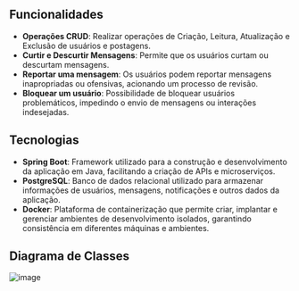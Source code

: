 ## Funcionalidades
    
  - **Operações CRUD**: Realizar operações de Criação, Leitura, Atualização e Exclusão de usuários e postagens.
  - **Curtir e Descurtir Mensagens**: Permite que os usuários curtam ou descurtam mensagens.    
  - **Reportar uma mensagem**: Os usuários podem reportar mensagens inapropriadas ou ofensivas, acionando um processo de revisão.
  - **Bloquear um usuário**: Possibilidade de bloquear usuários problemáticos, impedindo o envio de mensagens ou interações indesejadas.
   
## Tecnologias
  
  - **Spring Boot**: Framework utilizado para a construção e desenvolvimento da aplicação em Java, facilitando a criação de APIs e microserviços.
  - **PostgreSQL**: Banco de dados relacional utilizado para armazenar informações de usuários, mensagens, notificações e outros dados da aplicação.
  - **Docker**: Plataforma de containerização que permite criar, implantar e gerenciar ambientes de desenvolvimento isolados, garantindo consistência em diferentes máquinas e ambientes.

## Diagrama de Classes

![image](https://github.com/user-attachments/assets/c3003132-a12f-48dd-9d88-bc5d92489d54)

